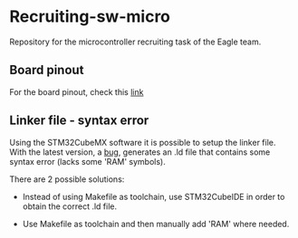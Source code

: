 # Recruiting-sw-micro

Repository for the microcontroller recruiting task of the Eagle team.

## Board pinout

For the board pinout, check this [link](https://os.mbed.com/platforms/ST-Nucleo-F411RE/)

## Linker file - syntax error

Using the STM32CubeMX software it is possible to setup the linker file.<br/>
With the latest version, a [bug](https://community.st.com/t5/stm32cubemx-mcus/flash-ld-syntax-error-when-upgrading-to-cubemx-v6-12-1/td-p/722343), generates an .ld file that contains some syntax error (lacks some 'RAM' symbols).

There are 2 possible solutions:

- Instead of using Makefile as toolchain, use STM32CubeIDE in order
to obtain the correct .ld file.

- Use Makefile as toolchain and then manually add 'RAM' where needed.